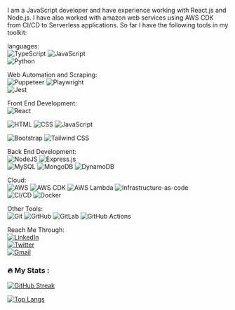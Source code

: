 I am a JavaScript developer and have experience working with React.js and Node.js. I have also worked with amazon web services using AWS CDK from CI/CD to Serverless applications.
So far I have the following tools in my toolkit:

languages:  
![TypeScript](https://img.shields.io/badge/typescript-%23007ACC.svg?style=for-the-badge&logo=typescript&logoColor=white)
![JavaScript](https://img.shields.io/badge/javascript-%23323330.svg?style=for-the-badge&logo=javascript&logoColor=%23F7DF1E)  
![Python](https://img.shields.io/badge/Python-3776AB?style=for-the-badge&logo=python&logoColor=white)

Web Automation and Scraping:  
![Puppeteer](https://img.shields.io/badge/Puppeteer-40B5A4.svg?style=for-the-badge&logo=Puppeteer&logoColor=white) ![Playwright](https://img.shields.io/badge/Playwright-2EAD33.svg?style=for-the-badge&logo=Playwright&logoColor=white)  
![Jest](https://img.shields.io/badge/Jest-C21325?style=for-the-badge&logo=jest&logoColor=white)

Front End Development:  
![React](https://img.shields.io/badge/react-%2320232a.svg?style=for-the-badge&logo=react&logoColor=%2361DAFB)

![HTML](https://img.shields.io/badge/HTML5-E34F26?style=for-the-badge&logo=html5&logoColor=white)
![CSS](https://img.shields.io/badge/CSS3-1572B6?style=for-the-badge&logo=css3&logoColor=white)
![JavaScript](https://img.shields.io/badge/javascript-%23323330.svg?style=for-the-badge&logo=javascript&logoColor=%23F7DF1E)

![Bootstrap](https://img.shields.io/badge/Bootstrap-563D7C?style=for-the-badge&logo=bootstrap&logoColor=white)
![Tailwind CSS](https://img.shields.io/badge/Tailwind%20CSS-38B2AC?style=for-the-badge&logo=tailwind-css&logoColor=white)

Back End Development:  
![NodeJS](https://img.shields.io/badge/node.js-6DA55F?style=for-the-badge&logo=node.js&logoColor=white)
![Express.js](https://img.shields.io/badge/express.js-%23404d59.svg?style=for-the-badge&logo=express&logoColor=%2361DAFB)  
![MySQL](https://img.shields.io/badge/MySQL-00000F?style=for-the-badge&logo=mysql&logoColor=white)
![MongoDB](https://img.shields.io/badge/MongoDB-4EA94B?style=for-the-badge&logo=mongodb&logoColor=white)
![DynamoDB](https://img.shields.io/badge/DynamoDB-4053D6?style=for-the-badge&logo=amazon-dynamodb&logoColor=white)

Cloud:  
![AWS](https://img.shields.io/badge/AWS-232F3E?style=for-the-badge&logo=amazon-aws&logoColor=white)
![AWS CDK](https://img.shields.io/badge/AWS%20CDK-232F3E?style=for-the-badge&logo=amazon-aws&logoColor=white)
![AWS Lambda](https://img.shields.io/badge/AWS%20Lambda-232F3E?style=for-the-badge&logo=amazon-aws&logoColor=white)
![Infrastructure-as-code](https://img.shields.io/badge/Infrastructure--as--code-232F3E?style=for-the-badge&logo=amazon-aws&logoColor=white)  
![CI/CD](https://img.shields.io/badge/CI/CD-232F3E?style=for-the-badge&logo=amazon-aws&logoColor=white)
![Docker](https://img.shields.io/badge/Docker-2CA5E0?style=for-the-badge&logo=docker&logoColor=white)

Other Tools:  
![Git](https://img.shields.io/badge/Git-F05032?style=for-the-badge&logo=git&logoColor=white)
![GitHub](https://img.shields.io/badge/GitHub-100000?style=for-the-badge&logo=github&logoColor=white)
![GitLab](https://img.shields.io/badge/GitLab-FCA121?style=for-the-badge&logo=gitlab&logoColor=white)
![GitHub Actions](https://img.shields.io/badge/github%20actions-%232671E5.svg?style=for-the-badge&logo=githubactions&logoColor=white)

Reach Me Through:  
[![LinkedIn](https://img.shields.io/badge/linkedin-%230077B5.svg?style=for-the-badge&logo=linkedin&logoColor=white)](https://www.linkedin.com/in/kashif-ghafoor-347b5918b/)  
[![Twitter](https://img.shields.io/badge/Twitter-%231DA1F2.svg?style=for-the-badge&logo=Twitter&logoColor=white)](https://twitter.com/_kashifghafoor)  
[![Gmail](https://img.shields.io/badge/Gmail-D14836?style=for-the-badge&logo=gmail&logoColor=white)](kashifghafoor140@gmail.com)


### :fire: My Stats :
[![GitHub Streak](http://github-readme-streak-stats.herokuapp.com?user=kashif-ghafoor)](https://git.io/streak-stats)

[![Top Langs](https://github-readme-stats.vercel.app/api/top-langs/?username=kashif-ghafoor&layout=compact)](https://github.com/anuraghazra/github-readme-stats)

<!---
kashif-ghafoor/kashif-ghafoor is a ✨ special ✨ repository because its `README.md` (this file) appears on your GitHub profile.
You can click the Preview link to take a look at your changes.
--->

